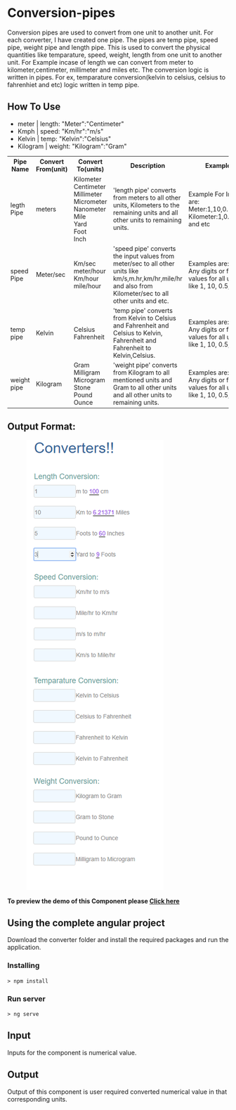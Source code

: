
# Conversion-pipes

Conversion pipes are used to convert from one unit to another unit. For each converter, I have created one pipe. The pipes are temp pipe, speed pipe, weight pipe and length pipe. This is used to convert the physical quantities like temparature, speed, weight, length  from one unit to another unit. For Example incase of length we can convert from meter to kilometer,centimeter, millimeter and miles etc. The conversion logic is written in pipes. For ex, temparature conversion(kelvin to celsius, celsius to fahrenhiet and etc) logic written in temp pipe.

## How To Use
- meter | length: "Meter":"Centimeter"
- Kmph | speed: "Km/hr":"m/s"
- Kelvin | temp: "Kelvin":"Celsius"
- Kilogram | weight: "Kilogram":"Gram"
  
<table><tr><th>Pipe Name</th><th>Convert From(unit)</th><th>Convert To(units)</th><th>Description</th><th>Example</th></tr>
  <tr><td>legth Pipe</td><td>meters</td><td>Kilometer<br>Centimeter<br>Millimeter<br>Micrometer<br>Nanometer<br>Mile<br>Yard<br>Foot<br>Inch</td><td>'length pipe' converts from meters to all other units, Kilometers to the remaining units and all other units to remaining units.</td><td>Example For Inputs are:<br>Meter:1,10,0.1,..<br>Kilometer:1,0.5,50,..<br>and etc</td></tr>
  <tr><td>speed Pipe</td><td>Meter/sec</td><td>Km/sec<br>meter/hour<br>Km/hour<br>mile/hour</td><td>'speed pipe' converts the input values from meter/sec to all other units like km/s,m.hr,km/hr,mile/hr and also from Kilometer/sec to all other units and etc. </td><td>Examples are:<br>Any digits or float values for all units like 1, 10, 0.5,...</td></tr>
  <tr><td>temp pipe</td><td>Kelvin</td><td>Celsius<br>Fahrenheit</td><td>'temp pipe' converts from Kelvin to Celsius and Fahrenheit and Celsius to Kelvin, Fahrenheit and Fahrenheit to Kelvin,Celsius.</td><td>Examples are:<br>Any digits or float values for all units like 1, 10, 0.5,...</td></tr>
  <tr><td>weight pipe</td><td>Kilogram</td><td>Gram<br>Milligram<br>Microgram<br>Stone<br>Pound<br>Ounce</td><td>'weight pipe' converts from Kilogram to all mentioned units and Gram to all other units and all other units to remaining units.</td><td>Examples are:<br>Any digits or float values for all units like 1, 10, 0.5,...</td></tr>
</table>


  ## Output Format: 

&nbsp;&nbsp;&nbsp;&nbsp;&nbsp;&nbsp;&nbsp;&nbsp;&nbsp;&nbsp;&nbsp;<img src="/images/Screenshot (13).png">

**To preview the demo of this Component please [Click here](https://stackblitz.com/edit/angular-uoz1z7-ls8t7m?embed=1&file=src/app/converters/converters.component.html&hideNavigation=1&view=preview)**

## Using the complete angular project

Download the converter folder and install the required packages and run the application.


### Installing

```
> npm install
```

### Run server

```
> ng serve
``` 


## Input
Inputs for the component is numerical value. 
## Output
Output of this component is user required converted numerical value in that corresponding units.

